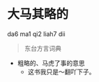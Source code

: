 # 大马其略的
da6 ma1 qi2 liah7 dii
> 东台方言词典
- 粗略的、马虎了事的意思
  - 这书我只是～翻吖下子。
<!--
原文记音da1 ma1 qi2 naeh7
-->
